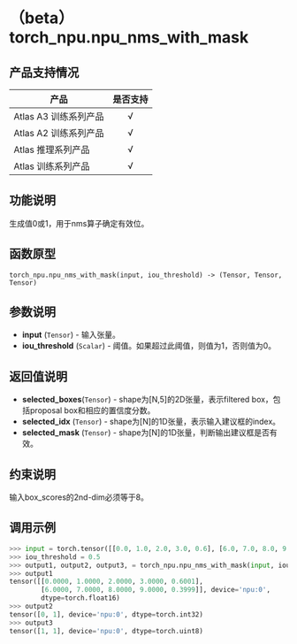 # （beta）torch\_npu.npu\_nms\_with\_mask

## 产品支持情况

| 产品                                                         | 是否支持 |
| ------------------------------------------------------------ | :------: |
|<term>Atlas A3 训练系列产品</term>            |    √     |
|<term>Atlas A2 训练系列产品</term>  | √    |
|<term>Atlas 推理系列产品</term>                                       |    √     |
|<term>Atlas 训练系列产品</term>                                       |    √     |
## 功能说明

生成值0或1，用于nms算子确定有效位。

## 函数原型

```
torch_npu.npu_nms_with_mask(input, iou_threshold) -> (Tensor, Tensor, Tensor)
```


## 参数说明

-   **input** \(`Tensor`\) - 输入张量。
-   **iou\_threshold** \(`Scalar`\) - 阈值。如果超过此阈值，则值为1，否则值为0。

## 返回值说明

-   **selected\_boxes**\(`Tensor`\) - shape为\[N,5\]的2D张量，表示filtered box，包括proposal box和相应的置信度分数。
-  **selected\_idx** \(`Tensor`\) - shape为\[N\]的1D张量，表示输入建议框的index。
-   **selected\_mask** \(`Tensor`\) - shape为\[N\]的1D张量，判断输出建议框是否有效。

## 约束说明

输入box\_scores的2nd-dim必须等于8。


## 调用示例

```python
>>> input = torch.tensor([[0.0, 1.0, 2.0, 3.0, 0.6], [6.0, 7.0, 8.0, 9.0, 0.4]], dtype=torch.float16).to("npu")
>>> iou_threshold = 0.5
>>> output1, output2, output3, = torch_npu.npu_nms_with_mask(input, iou_threshold)
>>> output1
tensor([[0.0000, 1.0000, 2.0000, 3.0000, 0.6001],
        [6.0000, 7.0000, 8.0000, 9.0000, 0.3999]], device='npu:0',      
        dtype=torch.float16)
>>> output2
tensor([0, 1], device='npu:0', dtype=torch.int32)
>>> output3
tensor([1, 1], device='npu:0', dtype=torch.uint8)
```
